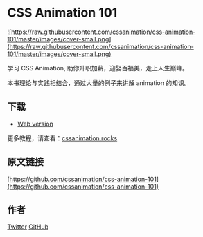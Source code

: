 # CSS Animation 101 

![https://raw.githubusercontent.com/cssanimation/css-animation-101/master/images/cover-small.png](https://raw.githubusercontent.com/cssanimation/css-animation-101/master/images/cover-small.png)

学习 CSS Animation, 助你升职加薪，迎娶百福美，走上人生巅峰。

本书理论与实践相结合，通过大量的例子来讲解 animation 的知识。

## 下载

* [Web version](https://cssanimation.rocks/css-animation-101/)

更多教程，请查看：[cssanimation.rocks](https://cssanimation.rocks)

## 原文链接

[https://github.com/cssanimation/css-animation-101](https://github.com/cssanimation/css-animation-101)

## 作者

[Twitter](https://twitter.com/cssanimation)
[GitHub](https://github.com/cssanimation)
